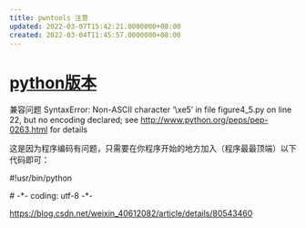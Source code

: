 ```yaml
---
title: pwntools 注意
updated: 2022-03-07T15:42:21.0000000+08:00
created: 2022-03-04T11:45:57.0000000+08:00
---
```


# [python版本](onenote:https://d.docs.live.net/8d1582069e7b0b95/文档/计算机书籍/编程语言/python.one#python版本&section-id={E64F6E08-3689-4A7B-A2DD-964E981A58E1}&page-id={3E5FD191-CE4D-4086-BC9F-C20A74E9797E}&end)

兼容问题
SyntaxError: Non-ASCII character ‘\xe5’ in file figure4_5.py on line 22, but no encoding declared; see <http://www.python.org/peps/pep-0263.html> for details

这是因为程序编码有问题，只需要在你程序开始的地方加入（程序最最顶端）以下代码即可：

\#!usr/bin/python

\# -\*- coding: utf-8 -\*-

<https://blog.csdn.net/weixin_40612082/article/details/80543460>

